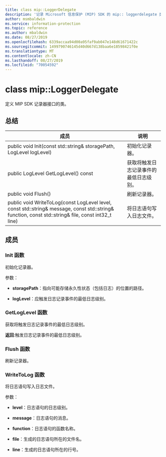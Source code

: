 ```yaml
---
title: class mip::LoggerDelegate
description: '记录 Microsoft 信息保护 (MIP) SDK 的 mip:: loggerdelegate 类。'
author: msmbaldwin
ms.service: information-protection
ms.topic: reference
ms.author: mbaldwin
ms.date: 08/27/2019
ms.openlocfilehash: 6339accaa94d00a95faf9ab047e148d61671422c
ms.sourcegitcommit: 1499790746145d40d667d138baa6e18598421f0e
ms.translationtype: MT
ms.contentlocale: zh-CN
ms.lasthandoff: 08/27/2019
ms.locfileid: "70054592"
---
```

# <a name="class-miploggerdelegate"></a>class mip::LoggerDelegate 
定义 MIP SDK 记录器接口的类。
  
## <a name="summary"></a>总结
 成员                        | 说明                                
--------------------------------|---------------------------------------------
public void Init(const std::string& storagePath, LogLevel logLevel)  |  初始化记录器。
public LogLevel GetLogLevel() const  |  获取将触发日志记录事件的最低日志级别。
public void Flush()  |  刷新记录器。
public void WriteToLog(const LogLevel level, const std::string& message, const std::string& function, const std::string& file, const int32_t line)  |  将日志语句写入日志文件。
  
## <a name="members"></a>成员
  
### <a name="init-function"></a>Init 函数
初始化记录器。

参数：  
* **storagePath**：指向可能存储永久性状态（包括日志）的位置的路径。 


* **logLevel**：应触发日志记录事件的最低日志级别。


  
### <a name="getloglevel-function"></a>GetLogLevel 函数
获取将触发日志记录事件的最低日志级别。

  
**返回**:触发日志记录事件的最低日志级别。
  
### <a name="flush-function"></a>Flush 函数
刷新记录器。
  
### <a name="writetolog-function"></a>WriteToLog 函数
将日志语句写入日志文件。

参数：  
* **level**：日志语句的日志级别。 


* **message**：日志语句的消息。 


* **function**：日志语句的函数名称。 


* **file**：生成的日志语句所在的文件名。 


* **line**：生成的日志语句所在的行号。


